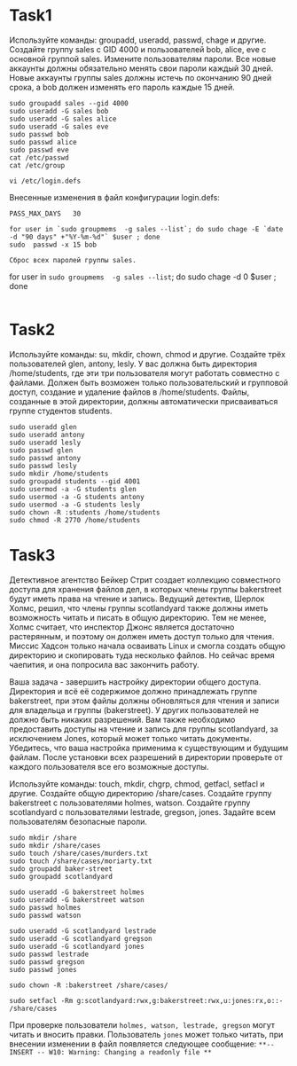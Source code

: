 # Task1
Используйте команды: groupadd, useradd, passwd, chage и другие.
Создайте группу sales с GID 4000 и пользователей bob, alice, eve c основной группой sales. 
Измените пользователям пароли.
Все новые аккаунты должны обязательно менять свои пароли каждый 30 дней.
Новые аккаунты группы sales должны истечь по окончанию 90 дней срока, а bob должен изменять его пароль каждые 15 дней.

```
sudo groupadd sales --gid 4000
sudo useradd -G sales bob
sudo useradd -G sales alice
sudo useradd -G sales eve 
sudo passwd bob
sudo passwd alice
sudo passwd eve
cat /etc/passwd
cat /etc/group
```
```
vi /etc/login.defs
```
Внесенные изменения в файл конфигурации login.defs:
```
PASS_MAX_DAYS	30
```
```
for user in `sudo groupmems  -g sales --list`; do sudo chage -E `date -d "90 days" +"%Y-%m-%d"` $user ; done
sudo  passwd -x 15 bob

Сброс всех паролей группы sales.
```
for user in `sudo groupmems  -g sales --list`; do sudo chage -d 0 $user ; done
```

```
# Task2
Используйте команды: su, mkdir, chown, chmod и другие.
Создайте трёх пользователей glen, antony, lesly.
У вас должна быть директория /home/students, где эти три пользователя могут работать совместно с файлами.
Должен быть возможен только пользовательский и групповой доступ, создание и удаление файлов в /home/students. 
Файлы, созданные в этой директории, должны автоматически присваиваться группе студентов students.

```
sudo useradd glen
sudo useradd antony
sudo useradd lesly
sudo passwd glen
sudo passwd antony
sudo passwd lesly
sudo mkdir /home/students
sudo groupadd students --gid 4001
sudo usermod -a -G students glen
sudo usermod -a -G students antony
sudo usermod -a -G students lesly
sudo chown -R :students /home/students
sudo chmod -R 2770 /home/students
```
# Task3
Детективное агентство Бейкер Стрит создает коллекцию совместного доступа для хранения файлов дел, в которых члены группы bakerstreet будут иметь права на чтение и запись.
Ведущий детектив, Шерлок Холмс, решил, что члены группы scotlandyard также должны иметь возможность читать и писать в общую директорию. Тем не менее, Холмс считает, что инспектор Джонс является достаточно растерянным, и поэтому он должен иметь доступ только для чтения. 
Миссис Хадсон только начала осваивать Linux и смогла создать общую директорию и скопировать туда несколько файлов. Но сейчас время чаепития, и она попросила вас закончить работу.

Ваша задача - завершить настройку директории общего доступа. 
Директория и всё её содержимое должно принадлежать группе bakerstreet, при этом файлы должны обновляться для чтения и записи для владельца и группы (bakerstreet). У других пользователей не должно быть никаких разрешений. 
Вам также необходимо предоставить доступы на чтение и запись для группы scotlandyard, за исключением Jones, который может только читать документы.
Убедитесь, что ваша настройка применима к существующим и будущим файлам. После установки всех разрешений в директории проверьте от каждого пользователя все его возможные доступы.

Используйте команды: touch, mkdir, chgrp, chmod, getfacl, setfacl и другие. 
Создайте общую директорию /share/cases.
Создайте группу bakerstreet с пользователями holmes, watson.
Создайте группу scotlandyard с пользователями lestrade, gregson, jones.
Задайте всем пользователям безопасные пароли.

```
sudo mkdir /share
sudo mkdir /share/cases
sudo touch /share/cases/murders.txt
sudo touch /share/cases/moriarty.txt
sudo groupadd baker-street
sudo groupadd scotlandyard

sudo useradd -G bakerstreet holmes
sudo useradd -G bakerstreet watson
sudo passwd holmes
sudo passwd watson

sudo useradd -G scotlandyard lestrade 
sudo useradd -G scotlandyard gregson 
sudo useradd -G scotlandyard jones
sudo passwd lestrade
sudo passwd gregson
sudo passwd jones

sudo chown -R :bakerstreet /share/cases/

sudo setfacl -Rm g:scotlandyard:rwx,g:bakerstreet:rwx,u:jones:rx,o::- /share/cases

```

При проверке пользователи ```holmes, watson, lestrade, gregson``` могут читать и вносить правки. 
Пользователь ```jones``` может только читать, при внесении изменении в файл появляется следующее сообщение: ``` **-- INSERT -- W10: Warning: Changing a readonly file
** ``` 
